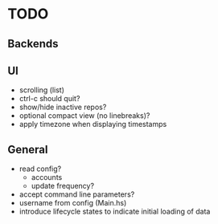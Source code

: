 # TODO

## Backends

## UI
 * scrolling (list)
 * ctrl-c should quit?
 * show/hide inactive repos?
 * optional compact view (no linebreaks)?
 * apply timezone when displaying timestamps

## General
* read config?
  - accounts
  - update frequency?
* accept command line parameters?
* username from config (Main.hs)
* introduce lifecycle states to indicate initial loading of data

